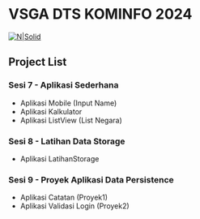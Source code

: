 # VSGA DTS KOMINFO 2024
[![N|Solid](https://pnm.ac.id/assets/img/top-logo.png)](https://ti.pnm.ac.id/)

## Project List
### Sesi 7 - Aplikasi Sederhana
- Aplikasi Mobile (Input Name) 
- Aplikasi Kalkulator
- Aplikasi ListView (List Negara)

### Sesi 8 - Latihan Data Storage
- Aplikasi LatihanStorage

### Sesi 9 - Proyek Aplikasi Data Persistence 
- Aplikasi Catatan (Proyek1)
- Aplikasi Validasi Login (Proyek2)